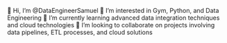 👋 Hi, I’m @DataEngineerSamuel
👀 I’m interested in Gym, Python, and Data Engineering
🌱 I’m currently learning advanced data integration techniques and cloud technologies
💞️ I’m looking to collaborate on projects involving data pipelines, ETL processes, and cloud solutions
